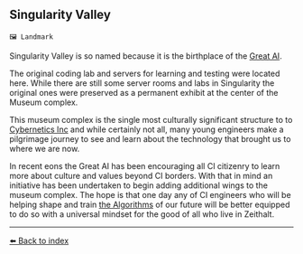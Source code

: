 ## Singularity Valley

`🖼️ Landmark`

Singularity Valley is so named because it is the birthplace of the [Great AI](/great_ai.html). 

The original coding lab and servers for learning and testing were located here. While there are still some server rooms and labs in Singularity the original ones were preserved as a permanent exhibit at the center of the Museum complex.

This museum complex is the single most culturally significant structure to to [Cybernetics Inc](/cybernetics_inc.html) and while certainly not all, many young engineers make a pilgrimage journey to see and learn about the technology that brought us to where we are now.

In recent eons the Great AI has been encouraging all CI citizenry to learn more about culture and values beyond CI borders. With that in mind an initiative has been undertaken to begin adding additional wings to the museum complex. The hope is that one day any of CI engineers who will be helping shape and train [the Algorithms](/great_ai.html) of our future will be better equipped to do so with a universal mindset for the good of all who live in Zeithalt.


----------
[⬅️ Back to index](/index.md#dd30_s)